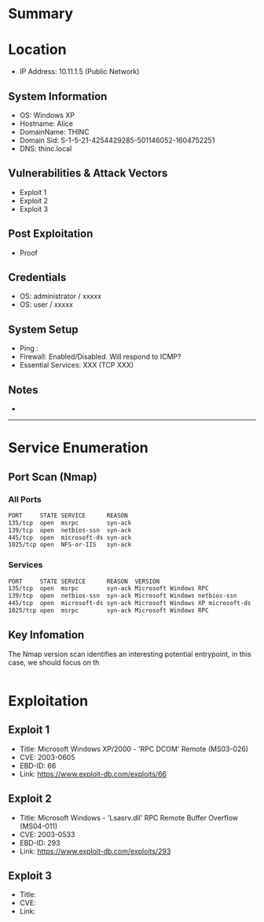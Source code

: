 # Summary
# Location
- IP Address: 10.11.1.5 (Public Network)
## System Information
- OS: Windows XP
- Hostname: Alice
- DomainName: THINC
- Domain Sid: S-1-5-21-4254429285-501146052-1604752251
- DNS: thinc.local
## Vulnerabilities & Attack Vectors
- Exploit 1
- Exploit 2
- Exploit 3
## Post Exploitation
- Proof
## Credentials
- OS: administrator / xxxxx
- OS: user / xxxxx
## System Setup
- Ping :
- Firewall: Enabled/Disabled. Will respond to ICMP?
- Essential Services: XXX (TCP XXX)
## Notes
-
---
# Service Enumeration
## Port Scan (Nmap)
### All Ports
```txt
PORT     STATE SERVICE      REASON
135/tcp  open  msrpc        syn-ack
139/tcp  open  netbios-ssn  syn-ack
445/tcp  open  microsoft-ds syn-ack
1025/tcp open  NFS-or-IIS   syn-ack
```

### Services
```txt
PORT     STATE SERVICE      REASON  VERSION
135/tcp  open  msrpc        syn-ack Microsoft Windows RPC
139/tcp  open  netbios-ssn  syn-ack Microsoft Windows netbios-ssn
445/tcp  open  microsoft-ds syn-ack Microsoft Windows XP microsoft-ds
1025/tcp open  msrpc        syn-ack Microsoft Windows RPC
```

## Key Infomation
The Nmap version scan identifies an interesting potential entrypoint, in this case, we should focus on th
```txt
```

# Exploitation
## Exploit 1
- Title: Microsoft Windows XP/2000 - 'RPC DCOM' Remote (MS03-026)
- CVE: 2003-0605
- EBD-ID: 66
- Link: https://www.exploit-db.com/exploits/66

## Exploit 2
- Title: Microsoft Windows - 'Lsasrv.dll' RPC Remote Buffer Overflow (MS04-011)
- CVE: 2003-0533
- EBD-ID: 293
- Link: https://www.exploit-db.com/exploits/293

## Exploit 3
- Title:
- CVE:
- Link:
